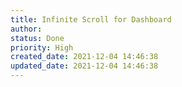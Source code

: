 ```yaml
---
title: Infinite Scroll for Dashboard
author: 
status: Done
priority: High
created_date: 2021-12-04 14:46:38
updated_date: 2021-12-04 14:46:38
---
```


